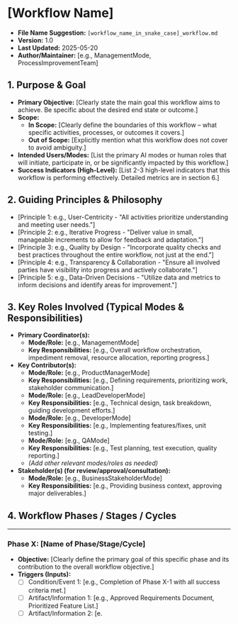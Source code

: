 # [Workflow Name]

* **File Name Suggestion:** `[workflow_name_in_snake_case]_workflow.md`
* **Version:** 1.0
* **Last Updated:** 2025-05-20
* **Author/Maintainer:** [e.g., ManagementMode, ProcessImprovementTeam]

## 1. Purpose & Goal

* **Primary Objective:** [Clearly state the main goal this workflow aims to achieve. Be specific about the desired end state or outcome.]
* **Scope:**
    * **In Scope:** [Clearly define the boundaries of this workflow – what specific activities, processes, or outcomes it covers.]
    * **Out of Scope:** [Explicitly mention what this workflow does not cover to avoid ambiguity.]
* **Intended Users/Modes:** [List the primary AI modes or human roles that will initiate, participate in, or be significantly impacted by this workflow.]
* **Success Indicators (High-Level):** [List 2-3 high-level indicators that this workflow is performing effectively. Detailed metrics are in section 6.]

## 2. Guiding Principles & Philosophy

* [Principle 1: e.g., User-Centricity - "All activities prioritize understanding and meeting user needs."]
* [Principle 2: e.g., Iterative Progress - "Deliver value in small, manageable increments to allow for feedback and adaptation."]
* [Principle 3: e.g., Quality by Design - "Incorporate quality checks and best practices throughout the entire workflow, not just at the end."]
* [Principle 4: e.g., Transparency & Collaboration - "Ensure all involved parties have visibility into progress and actively collaborate."]
* [Principle 5: e.g., Data-Driven Decisions - "Utilize data and metrics to inform decisions and identify areas for improvement."]

## 3. Key Roles Involved (Typical Modes & Responsibilities)

* **Primary Coordinator(s):**
    * **Mode/Role:** [e.g., ManagementMode]
    * **Key Responsibilities:** [e.g., Overall workflow orchestration, impediment removal, resource allocation, reporting progress.]
* **Key Contributor(s):**
    * **Mode/Role:** [e.g., ProductManagerMode]
    * **Key Responsibilities:** [e.g., Defining requirements, prioritizing work, stakeholder communication.]
    * **Mode/Role:** [e.g., LeadDeveloperMode]
    * **Key Responsibilities:** [e.g., Technical design, task breakdown, guiding development efforts.]
    * **Mode/Role:** [e.g., DeveloperMode]
    * **Key Responsibilities:** [e.g., Implementing features/fixes, unit testing.]
    * **Mode/Role:** [e.g., QAMode]
    * **Key Responsibilities:** [e.g., Test planning, test execution, quality reporting.]
    * *(Add other relevant modes/roles as needed)*
* **Stakeholder(s) (for review/approval/consultation):**
    * **Mode/Role:** [e.g., BusinessStakeholderMode]
    * **Key Responsibilities:** [e.g., Providing business context, approving major deliverables.]

## 4. Workflow Phases / Stages / Cycles

---
### Phase X: [Name of Phase/Stage/Cycle]

* **Objective:** [Clearly define the primary goal of this specific phase and its contribution to the overall workflow objective.]
* **Triggers (Inputs):**
    * [ ] Condition/Event 1: [e.g., Completion of Phase X-1 with all success criteria met.]
    * [ ] Artifact/Information 1: [e.g., Approved Requirements Document, Prioritized Feature List.]
    * [ ] Artifact/Information 2: [e.